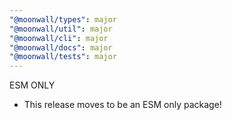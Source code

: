```yaml
---
"@moonwall/types": major
"@moonwall/util": major
"@moonwall/cli": major
"@moonwall/docs": major
"@moonwall/tests": major
---
```


ESM ONLY

- This release moves to be an ESM only package!

